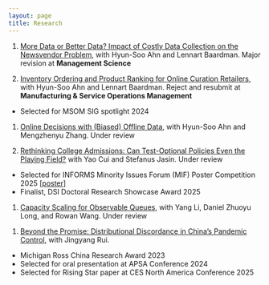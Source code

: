 ```yaml
---
layout: page
title: Research
---
```


<!-- Topics: Retail Analytics, Inventory Management, Societal Decision-Making

Methodology: Dynamic Optimization, Stochastic Analysis, Approximation Algorithm -->

<!-- ## Research Papers -->

1. [More Data or Better Data? Impact of Costly Data Collection on the Newsvendor Problem](https://papers.ssrn.com/sol3/papers.cfm?abstract_id=4949043), with Hyun-Soo Ahn and Lennart Baardman. Major revision at **Management Science**

1. [Inventory Ordering and Product Ranking for Online Curation Retailers](https://papers.ssrn.com/sol3/papers.cfm?abstract_id=4061071), with Hyun-Soo Ahn and Lennart Baardman. Reject and resubmit at **Manufacturing & Service Operations Management**
- Selected for MSOM SIG spotlight 2024

1. [Online Decisions with (Biased) Offline Data](https://papers.ssrn.com/sol3/papers.cfm?abstract_id=5350921), with Hyun-Soo Ahn and Mengzhenyu Zhang. Under review

1. [Rethinking College Admissions: Can Test-Optional Policies Even the Playing Field?](https://papers.ssrn.com/sol3/papers.cfm?abstract_id=5296222) with Yao Cui and Stefanus Jasin. Under review <!-- Under review at **Management Science** --> 
- Selected for INFORMS Minority Issues Forum (MIF) Poster Competition 2025 [\[poster\]](/public/Poster_MIF_Rethinking_College.pdf)
- Finalist, DSI Doctoral Research Showcase Award 2025

1. [Capacity Scaling for Observable Queues](https://papers.ssrn.com/sol3/papers.cfm?abstract_id=3628484), with Yang Li, Daniel Zhuoyu Long, and Rowan Wang. Under review
<!-- Under review at **Manufacturing & Service Operations Management** -->

1. [Beyond the Promise: Distributional Discordance in China’s Pandemic Control](/public/beyond_the_promise.pdf), with Jingyang Rui.
- Michigan Ross China Research Award 2023
- Selected for oral presentation at APSA Conference 2024
- Selected for Rising Star paper at CES North America Conference 2025


<!-- ## Work-in-Progress
<ol start="5">
  <li>Rethinking College Admissions: Can Test-Optional Policy Even the Playing Field? with Yao Cui and Stefanus Jasin,
manuscript in preparation </li>
   <br /> 
  <li>Context-Aware Dynamic Data Collection, with Hyun-Soo Ahn and Lennart Baardman, results development stage </li>
</ol> -->